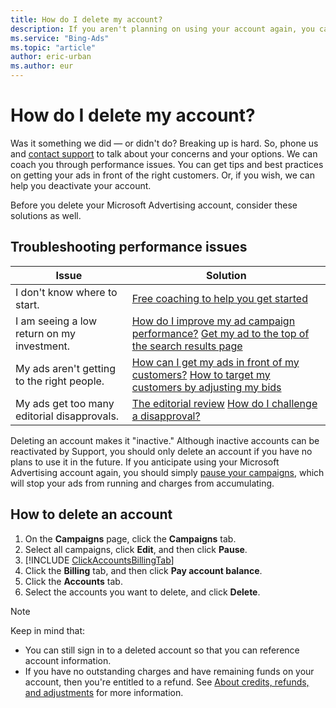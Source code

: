 ```yaml
---
title: How do I delete my account?
description: If you aren't planning on using your account again, you can delete it from the Accounts &amp; Billing page.  Only delete an account if you have no plans to use it in the future.
ms.service: "Bing-Ads"
ms.topic: "article"
author: eric-urban
ms.author: eur
---
```


# How do I delete my account?

Was it something we did — or didn't do? Breaking up is hard. So, phone us and [contact support](https://go.microsoft.com/fwlink?LinkId=398371) to talk about your concerns and your options. We can coach you through performance issues. You can get tips and best practices on getting your ads in front of the right customers. Or, if you wish, we can help you deactivate your account.

Before you delete your Microsoft Advertising account, consider these solutions as well.

## Troubleshooting performance issues
|Issue|Solution|
|---|---|
|I don't know where to start.|[Free coaching to help you get started](./hlp_BA_CONC_AboutQuickLaunch.md)|
|I am seeing a low return on my investment.|[How do I improve my ad campaign performance?](./hlp_BA_CONC_AboutImprovingCampaignPerformance.md)                           [Get my ad to the top of the search results page](./hlp_BA_CONC_ImproveAdPosition.md)|
|My ads aren't getting to the right people.|[How can I get my ads in front of my customers?](./hlp_BA_CONC_Targeting.md)                             [How to target my customers by adjusting my bids](./hlp_BA_CONC_AboutAdvancedBidding.md)|
|My ads get too many editorial disapprovals.|[The editorial review](./hlp_BA_CONC_EditProcess.md)                             [How do I challenge a disapproval?](./hlp_BA_PROC_RequestException.md)|

Deleting an account makes it "inactive." Although inactive accounts can be reactivated by Support, you should only delete an account    if you have no plans to use it in the future. If you anticipate using your Microsoft Advertising account again, you should simply [pause your campaigns](./hlp_BA_PROC_PauseEnableCampaign.md), which will stop your ads from running and charges from accumulating.

## How to delete an account
1. On the **Campaigns** page, click the **Campaigns** tab.
1. Select all campaigns, click **Edit**, and then click **Pause**.
1. [!INCLUDE [ClickAccountsBillingTab](./includes/ClickAccountsBillingTab.md)]
1. Click the **Billing** tab, and then click **Pay account balance**.
1. Click the **Accounts** tab.
1. Select the accounts you want to delete, and click **Delete**.

> [!NOTE]
> Keep in mind that:
> - You can still sign in to a deleted account so that you can reference account information.
> - If you have no outstanding charges and have remaining funds on your account, then you're entitled to a refund. See [About credits, refunds, and adjustments](./hlp_BA_CONC_CreditsRefunds.md) for more information.


